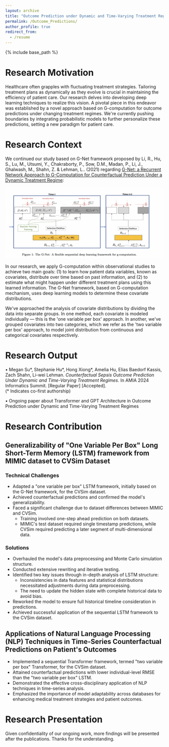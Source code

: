 ```yaml
---
layout: archive
title: "Outcome Prediction under Dynamic and Time-Varying Treatment Regimes"
permalink: /Outcome_Predictions/
author_profile: true
redirect_from:
  - /resume
---
```


{% include base_path %}
# Research Motivation

Healthcare often grapples with fluctuating treatment strategies. Tailoring treatment plans as dynamically as they evolve is crucial in maintaining the efficiency of patient care. Our research delves into developing deep learning techniques to realize this vision. A pivotal piece in this endeavor was established by a novel approach based on G-computation for outcome predictions under changing treatment regimes. We're currently pushing boundaries by integrating probabilistic models to further personalize these predictions, setting a new paradigm for patient care.

# Research Context

We continued our study based on G-Net framework proposed by Li, R., Hu, S., Lu, M., Utsumi, Y., Chakraborty, P., Sow, D.M., Madan, P., Li, J., Ghalwash, M., Shahn, Z. & Lehman, L.. (2021) regarding [G-Net: a Recurrent Network Approach to G-Computation for Counterfactual Prediction Under a Dynamic Treatment Regime](https://proceedings.mlr.press/v158/li21a.html):

![G-Net Visualization](/images/G-Net.png)

In our research, we apply G-computation within observational studies to achieve two main goals: (1) to learn how patient data variables, known as covariates, distribute over time based on past information, and (2) to estimate what might happen under different treatment plans using this learned information. The G-Net framework, based on G-computation mechanism, uses deep learning models to determine these covariate distributions.

We've approached the analysis of covariate distributions by dividing the data into separate groups. In one method, each covariate is modeled individually — this is the 'one variable per box' approach. In another, we've grouped covariates into two categories, which we refer as the 'two variable per box' approach, to model joint distribution from continuous and categorical covariates respectively.

# Research Output

•	Megan Su*, Stephanie Hu*, Hong Xiong*, Amelia Hu, Elias Baedorf Kassis, Zach Shahn, Li-wei Lehman. *Counterfactual Sepsis Outcome Prediction Under Dynamic and Time-Varying Treatment Regimes*. In AMIA 2024 Informatics Summit. [Regular Paper] [Accepted].                                           
                                  (* Indicates co-first authorship)

• Ongoing paper about Transformer and GPT Architecture in Outcome Prediction under Dynamic and Time-Varying Treatment Regimes

# Research Contribution

## Generalizability of "One Variable Per Box" Long Short-Term Memory (LSTM) framework from MIMIC dataset to CVSim Dataset

### Technical Challenges

* Adapted a "one variable per box" LSTM framework, initially based on the G-Net framework, for the CVSim dataset.
* Achieved counterfactual predictions and confirmed the model's generalizability.
* Faced a significant challenge due to dataset differences between MIMIC and CVSim.
  * Training involved one-step ahead prediction on both datasets.
  * MIMIC's test dataset required single timestamp predictions, while CVSim required predicting a later segment of multi-dimensional data.

### Solutions 

* Overhauled the model's data preprocessing and Monte Carlo simulation structure.
* Conducted extensive rewriting and iterative testing.
* Identified two key issues through in-depth analysis of LSTM structure:
  * Inconsistencies in data features and statistical distributions necessitated adjustments during data preprocessing.
  * The need to update the hidden state with complete historical data to avoid bias.
* Reworked the model to ensure full historical timeline consideration in predictions.
* Achieved successful application of the sequential LSTM framework to the CVSim dataset.

## Applications of Natural Language Processing (NLP) Techniques in Time-Series Counterfactual Predictions on Patient's Outcomes

* Implemented a sequential Transformer framework, termed "two variable per box" Transformer, for the CVSim dataset.
* Attained counterfactual predictions with lower individual-level RMSE than the "two variable per box" LSTM.
* Demonstrated the effective cross-disciplinary application of NLP techniques in time-series analysis.
* Emphasized the importance of model adaptability across databases for enhancing medical treatment strategies and patient outcomes.

# Research Presentation

Given confidentiality of our ongoing work, more findings will be presented after the publications. Thanks for the understanding.  
